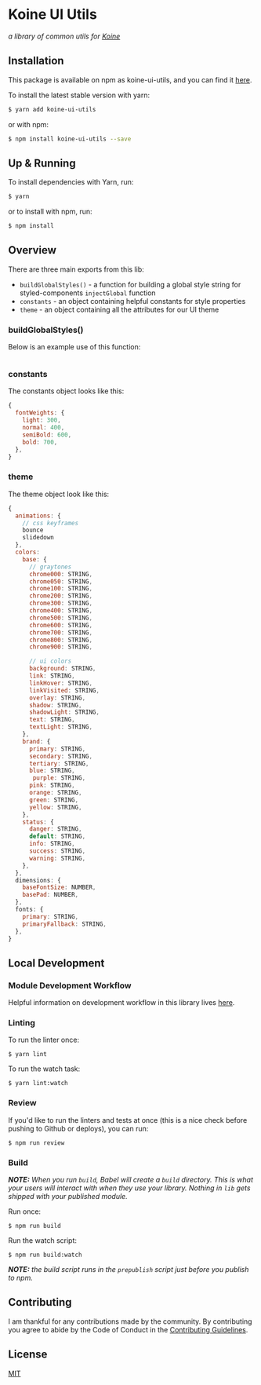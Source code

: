 # Koine UI Utils
_a library of common utils for [Koine](https://github.com/alanbsmith/koine)_

## Installation
This package is available on npm as koine-ui-utils, and you can find it [here](https://www.npmjs.com/package/koine-ui-utils).

To install the latest stable version with yarn:

```sh
$ yarn add koine-ui-utils
```

or with npm:

```sh
$ npm install koine-ui-utils --save
```

## Up & Running
To install dependencies with Yarn, run:
```sh
$ yarn
```

or to install with npm, run:

```sh
$ npm install
```
## Overview
There are three main exports
from this lib:
* `buildGlobalStyles()` - a function for building a global style string for styled-components `injectGlobal` function
* `constants` - an object containing helpful constants for style properties
* `theme` - an object containing all the attributes for our UI theme

### buildGlobalStyles()
Below is an example use of this function:

```javascript
```

### constants
The constants object looks like this:

```javascript
{
  fontWeights: {
    light: 300,
    normal: 400,
    semiBold: 600,
    bold: 700,
  },
}
```


### theme
The theme object look like this:

```javascript
{
  animations: {
    // css keyframes
    bounce
    slidedown
  },
  colors:
    base: {
      // graytones
      chrome000: STRING,
      chrome050: STRING,
      chrome100: STRING,
      chrome200: STRING,
      chrome300: STRING,
      chrome400: STRING,
      chrome500: STRING,
      chrome600: STRING,
      chrome700: STRING,
      chrome800: STRING,
      chrome900: STRING,

      // ui colors
      background: STRING,
      link: STRING,
      linkHover: STRING,
      linkVisited: STRING,
      overlay: STRING,
      shadow: STRING,
      shadowLight: STRING,
      text: STRING,
      textLight: STRING,
    },
    brand: {
      primary: STRING,
      secondary: STRING,
      tertiary: STRING,
      blue: STRING,
       purple: STRING,
      pink: STRING,
      orange: STRING,
      green: STRING,
      yellow: STRING,
    },
    status: {
      danger: STRING,
      default: STRING,
      info: STRING,
      success: STRING,
      warning: STRING,
    },
  },
  dimensions: {
    baseFontSize: NUMBER,
    basePad: NUMBER,
  },
  fonts: {
    primary: STRING,
    primaryFallback: STRING,
  },
}
```

## Local Development

### Module Development Workflow
Helpful information on development workflow in this library lives
 [here](https://gist.github.com/alanbsmith/6c581e5042b8e5e558b0b4454192eb69).

### Linting

To run the linter once:
```
$ yarn lint
```

To run the watch task:
```
$ yarn lint:watch
```

### Review
If you'd like to run the linters and tests at once (this is a nice check before pushing to
Github or deploys), you can run:

```
$ npm run review
```

### Build
_**NOTE:** When you run `build`, Babel will create a `build` directory. This is what your users
will interact with when they use your library. Nothing in `lib` gets shipped with your
published module._

Run once:
```
$ npm run build
```

Run the watch script:
```
$ npm run build:watch
```

_**NOTE:** the build script runs in the `prepublish` script just before you publish to npm._

## Contributing
I am thankful for any contributions made by the community. By contributing you agree to abide by
the Code of Conduct in the [Contributing Guidelines](https://github.com/alanbsmith/koine-ui-utils/blob/master/.github/CONTRIBUTING.md).

## License
[MIT](https://github.com/alanbsmith/koine-ui-utils/blob/master/LICENSE)
